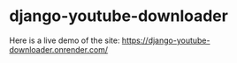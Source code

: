 # django-youtube-downloader

Here is a live demo of the site: https://django-youtube-downloader.onrender.com/
